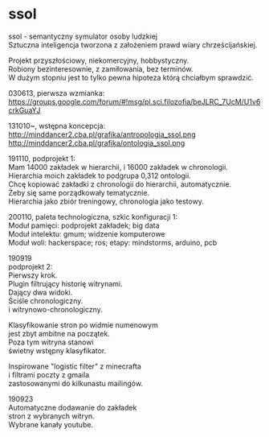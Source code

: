 # ssol  
ssol - semantyczny symulator osoby ludzkiej   
Sztuczna inteligencja tworzona z założeniem prawd wiary chrześcijańskiej.   

Projekt przyszłościowy, niekomercyjny, hobbystyczny.   
Robiony bezinteresownie, z zamiłowania, bez terminów.   
W dużym stopniu jest to tylko pewna hipoteza którą chciałbym sprawdzić.  

030613, pierwsza wzmianka:  
https://groups.google.com/forum/#!msg/pl.sci.filozofia/beJLRC_7UcM/U1v6crkGuaYJ

131010~, wstępna koncepcja:  
http://minddancer2.cba.pl/grafika/antropologia_ssol.png  
http://minddancer2.cba.pl/grafika/ontologia_ssol.png    

191110, podprojekt 1:   
Mam 14000 zakładek w hierarchii, i 16000 zakładek w chronologii.    
Hierarchia moich zakładek to podgrupa 0,312 ontologii.  
Chcę kopiować zakładki z chronologii do hierarchii, automatycznie.     
Żeby się same porządkowały tematycznie.   
Hierarchia jako zbiór treningowy, chronologia jako testowy.  

200110, paleta technologiczna, szkic konfiguracji 1:    
Moduł pamięci: podprojekt zakładek; big data    
Moduł intelektu: gmum; widzenie komputerowe   
Moduł woli: hackerspace; ros; etapy: mindstorms, arduino, pcb       

190919  
podprojekt 2:  
Pierwszy krok.  
Plugin filtrujący historię witrynami.   
Dający dwa widoki.  
Ściśle chronologiczny.  
i witrynowo-chronologiczny.   

Klasyfikowanie stron po widmie numenowym    
jest zbyt ambitne na początek.   
Poza tym witryna stanowi   
świetny wstępny klasyfikator.   

Inspirowane "logistic filter" z minecrafta   
i filtrami poczty z gmaila   
zastosowanymi do kilkunastu mailingów.   

190923   
Automatyczne dodawanie do zakładek   
stron z wybranych witryn.  
Wybrane kanały youtube.   



